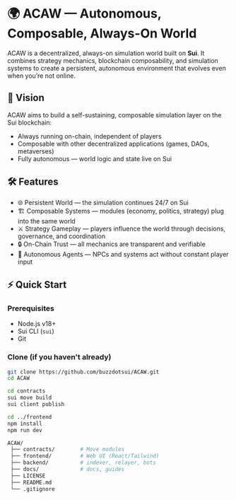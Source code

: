 # 🌍 ACAW — Autonomous, Composable, Always-On World

ACAW is a decentralized, always-on simulation world built on **Sui**.
It combines strategy mechanics, blockchain composability, and simulation systems
to create a persistent, autonomous environment that evolves even when you’re not online.

## 🚀 Vision
ACAW aims to build a self-sustaining, composable simulation layer on the Sui blockchain:
- Always running on-chain, independent of players
- Composable with other decentralized applications (games, DAOs, metaverses)
- Fully autonomous — world logic and state live on Sui

## 🛠 Features
- 🌐 Persistent World — the simulation continues 24/7 on Sui  
- 🏗 Composable Systems — modules (economy, politics, strategy) plug into the same world  
- ⚔️ Strategy Gameplay — players influence the world through decisions, governance, and coordination  
- 🔒 On-Chain Trust — all mechanics are transparent and verifiable  
- 🤖 Autonomous Agents — NPCs and systems act without constant player input

## ⚡ Quick Start

### Prerequisites
- Node.js v18+
- Sui CLI (`sui`)
- Git

### Clone (if you haven't already)
```bash
git clone https://github.com/buzzdotsui/ACAW.git
cd ACAW

cd contracts
sui move build
sui client publish

cd ../frontend
npm install
npm run dev

ACAW/
 ├── contracts/        # Move modules
 ├── frontend/         # Web UI (React/Tailwind)
 ├── backend/          # indexer, relayer, bots
 ├── docs/             # docs, guides
 ├── LICENSE
 ├── README.md
 └── .gitignore

